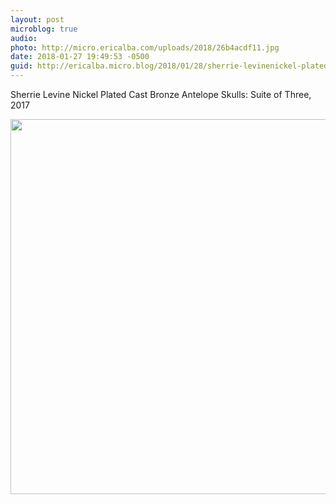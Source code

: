 ```yaml
---
layout: post
microblog: true
audio: 
photo: http://micro.ericalba.com/uploads/2018/26b4acdf11.jpg
date: 2018-01-27 19:49:53 -0500
guid: http://ericalba.micro.blog/2018/01/28/sherrie-levinenickel-plated.html
---
```

Sherrie Levine
Nickel Plated Cast Bronze Antelope Skulls: Suite of Three, 2017

<img src="http://micro.ericalba.com/uploads/2018/26b4acdf11.jpg" width="600" height="600" />
